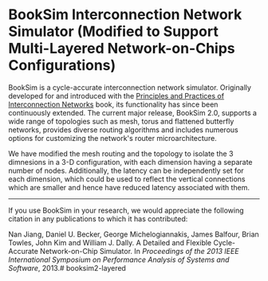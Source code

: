 BookSim Interconnection Network Simulator (Modified to Support Multi-Layered Network-on-Chips Configurations)
=============================================================================================================

BookSim is a cycle-accurate interconnection network simulator.
Originally developed for and introduced with the [Principles and Practices of Interconnection Networks](http://cva.stanford.edu/books/ppin/) book, its functionality has since been continuously extended.
The current major release, BookSim 2.0, supports a wide range of topologies such as mesh, torus and flattened butterfly networks, provides diverse routing algorithms and includes numerous options for customizing the network's router microarchitecture.

We have modified the mesh routing and the topology to isolate the 3 dimnesions in a 3-D configuration, with each dimension having a separate number of nodes. Additionally, the latency can be independently set for each dimension, which could be used to reflect the vertical connections which are smaller and hence have reduced latency associated with them.

---

If you use BookSim in your research, we would appreciate the following citation in any publications to which it has contributed:

Nan Jiang, Daniel U. Becker, George Michelogiannakis, James Balfour, Brian Towles, John Kim and William J. Dally. A Detailed and Flexible Cycle-Accurate Network-on-Chip Simulator. In *Proceedings of the 2013 IEEE International Symposium on Performance Analysis of Systems and Software*, 2013.# booksim2-layered
